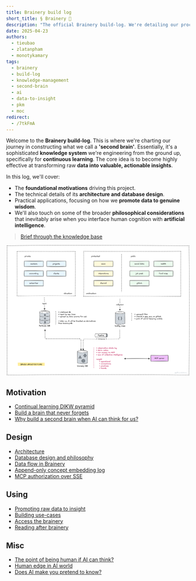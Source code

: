 ```yaml
---
title: Brainery build log
short_title: § Brainery 🧠
description: "The official Brainery build-log. We're detailing our process for creating a 'second brain' designed for continuous learning and insight generation. Covers motivation, system design, and practical data-to-wisdom strategies."
date: 2025-04-23
authors:
  - tieubao
  - zlatanpham
  - monotykamary
tags:
  - brainery
  - build-log
  - knowledge-management
  - second-brain
  - ai
  - data-to-insight
  - pkm
  - moc
redirect:
  - /7tkFmA
---
```


Welcome to the **Brainery build-log**. This is where we're charting our journey in constructing what we call a **'second brain'**. Essentially, it's a sophisticated **knowledge system** we're engineering from the ground up, specifically for **continuous learning**. The core idea is to become highly effective at transforming raw **data into valuable, actionable insights**.

In this log, we'll cover:

* The **foundational motivations** driving this project.
* The technical details of its **architecture and database design**.
* Practical applications, focusing on how we **promote data to genuine wisdom**.
* We'll also touch on some of the broader **philosophical considerations** that inevitably arise when you interface human cognition with **artificial intelligence**.

> [Brief through the knowledge base](https://github.com/dwarvesf/handbook/blob/master/knowledge-base.md)

![](assets/architecture.png)

## Motivation

* [Continual learning DIKW pyramid](dikw-pyramid.md)
* [Build a brain that never forgets](never-forget.md)
* [Why build a second brain when AI can think for us?](why-build-second-brain.md)

## Design

* [Architecture](architecture.md)
* [Database design and philosophy](database-design.md)
* [Data flow in Brainery](data-flow.md)
* [Append-only concept embedding log](rfc-semantic-reasoning.md)
* [MCP authorization over SSE](rfc-mcp-security.md)

## Using

* [Promoting raw data to insight](promote-data-to-insight.md)
* [Building use-cases](use-cases.md)
* [Access the brainery](access-brainery.md)
* [Reading after brainery](reading.md)

## Misc

* [The point of being human if AI can think?](being-human.md)
* [Human edge in AI world](human-edge.md)
* [Does AI make you pretend to know?](rely-on-ai.md)
